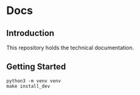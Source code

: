 # Docs

## Introduction

This repository holds the technical documentation.

## Getting Started

```shell
python3 -m venv venv
make install_dev
```
